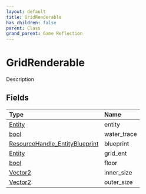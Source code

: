 ```yaml
---
layout: default
title: GridRenderable
has_children: false
parent: Class
grand_parent: Game Reflection
---
```

# GridRenderable
Description 

## Fields

| Type | Name |
|:-------------|:--------------|
| [Entity](/docs/game-reflection/classes/entity) | entity |
| [bool](/docs/game-reflection/components/bool) | water_trace |
| [ResourceHandle_EntityBlueprint](/docs/game-reflection/components/resource_handle__entity_blueprint) | blueprint |
| [Entity](/docs/game-reflection/classes/entity) | grid_ent |
| [bool](/docs/game-reflection/components/bool) | floor |
| [Vector2](/docs/game-reflection/classes/vector2) | inner_size |
| [Vector2](/docs/game-reflection/classes/vector2) | outer_size |

